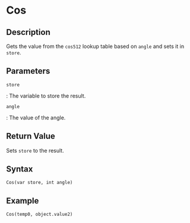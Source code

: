 # Cos

## Description
Gets the value from the `cos512` lookup table based on `angle` and sets it in `store`.

## Parameters
`store`

:   The variable to store the result.

`angle`

:   The value of the angle.

## Return Value
Sets `store` to the result.

## Syntax
```
Cos(var store, int angle)
```

## Example
```
Cos(temp0, object.value2)
```